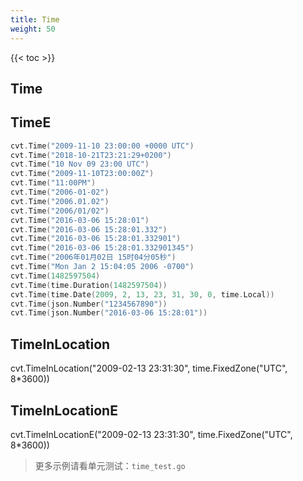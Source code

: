 ```yaml
---
title: Time
weight: 50
---
```



{{< toc >}}

## Time

## TimeE

```go
cvt.Time("2009-11-10 23:00:00 +0000 UTC")
cvt.Time("2018-10-21T23:21:29+0200")
cvt.Time("10 Nov 09 23:00 UTC")
cvt.Time("2009-11-10T23:00:00Z")
cvt.Time("11:00PM")
cvt.Time("2006-01-02")
cvt.Time("2006.01.02")
cvt.Time("2006/01/02")
cvt.Time("2016-03-06 15:28:01")
cvt.Time("2016-03-06 15:28:01.332")
cvt.Time("2016-03-06 15:28:01.332901")
cvt.Time("2016-03-06 15:28:01.332901345")
cvt.Time("2006年01月02日 15时04分05秒")
cvt.Time("Mon Jan 2 15:04:05 2006 -0700")
cvt.Time(1482597504)
cvt.Time(time.Duration(1482597504))
cvt.Time(time.Date(2009, 2, 13, 23, 31, 30, 0, time.Local))
cvt.Time(json.Number("1234567890"))
cvt.Time(json.Number("2016-03-06 15:28:01"))
```

## TimeInLocation
cvt.TimeInLocation("2009-02-13 23:31:30", time.FixedZone("UTC", 8*3600))

## TimeInLocationE
cvt.TimeInLocationE("2009-02-13 23:31:30", time.FixedZone("UTC", 8*3600))


> 更多示例请看单元测试：`time_test.go`

